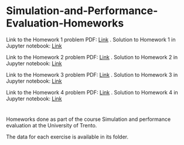 # Simulation-and-Performance-Evaluation-Homeworks

Link to the Homework 1 problem PDF: [Link](https://github.com/Kooroshoo/Simulation-and-Performance-Evaluation-Homeworks/blob/master/Homework%201/SPE2020_HW1.pdf)
. Solution to Homework 1 in Jupyter notebook: [Link](https://github.com/Kooroshoo/Simulation-and-Performance-Evaluation-Homeworks/blob/master/Homework%201/Code%20-%20HW1.ipynb)

Link to the Homework 2 problem PDF: [Link](https://github.com/Kooroshoo/Simulation-and-Performance-Evaluation-Homeworks/blob/master/Homework%202/SPE2020_HW2.pdf)
. Solution to Homework 2 in Jupyter notebook: [Link](https://github.com/Kooroshoo/Simulation-and-Performance-Evaluation-Homeworks/blob/master/Homework%202/Code%20-%20HW2.ipynb)


Link to the Homework 3 problem PDF: [Link](https://github.com/Kooroshoo/Simulation-and-Performance-Evaluation-Homeworks/blob/master/Homework%203/SPE2020_HW3.pdf)
. Solution to Homework 3 in Jupyter notebook: [Link](https://github.com/Kooroshoo/Simulation-and-Performance-Evaluation-Homeworks/blob/master/Homework%203/Code%20-%20HW3.ipynb)


Link to the Homework 4 problem PDF: [Link](https://github.com/Kooroshoo/Simulation-and-Performance-Evaluation-Homeworks/blob/master/Homework%203/SPE2020_HW3.pdf)
. Solution to Homework 4 in Jupyter notebook: [Link](https://github.com/Kooroshoo/Simulation-and-Performance-Evaluation-Homeworks/blob/master/Homework%204/Code%20-%20HW4.ipynb)

#
Homeworks done as part of the course Simulation and performance evaluation at the University of Trento.

The data for each exercise is available in its folder.
